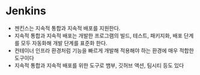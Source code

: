 # Jenkins

* 젠킨스는 지속적 통합과 지속적 배포를 지원한다.
* 지속적 통합과 지속적 배포는 개발한 프로그램의 빌드, 테스트, 패키지화, 배포 단계를 모두 자동화해 개발 단계를 표준화 한다.
* 컨테이너 인프라 환경처럼 기능을 빠르게 개발해 적용해야 하는 환경에 매우 적합한 도구이다
* 지속적 통합과 지속적 배포를 위한 도구로 뱀부, 깃허브 액션, 팀시티 등도 있다